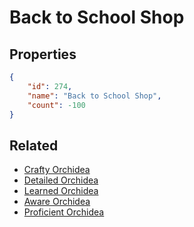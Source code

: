 # Back to School Shop

<no description available>

## Properties

```json
{
    "id": 274,
    "name": "Back to School Shop",
    "count": -100
}
```

## Related

- [Crafty Orchidea](../items/7369-crafty-orchidea.md)
- [Detailed Orchidea](../items/7370-detailed-orchidea.md)
- [Learned Orchidea](../items/7371-learned-orchidea.md)
- [Aware Orchidea](../items/7372-aware-orchidea.md)
- [Proficient Orchidea](../items/7373-proficient-orchidea.md)

